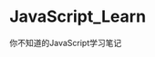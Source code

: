 <!--
 * @Author: jiaminghui
 * @Date: 2022-12-03 15:55:34
 * @LastEditTime: 2022-12-03 16:00:05
 * @LastEditors: jiaminghui
 * @FilePath: \JavaScript_Learn\README.md
 * @Description: 
-->
# JavaScript_Learn
你不知道的JavaScript学习笔记